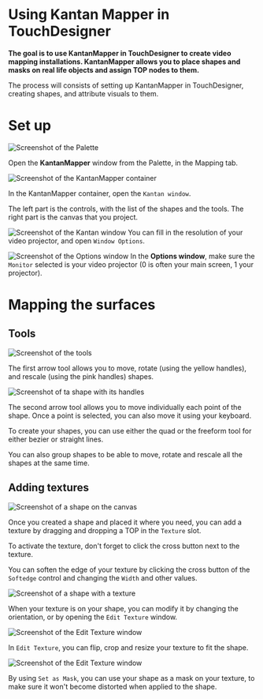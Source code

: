 # Using Kantan Mapper in TouchDesigner 

**The goal is to use KantanMapper in TouchDesigner to create video mapping installations. KantanMapper allows you to place shapes and masks on real life objects and assign TOP nodes to them.**

The process will consists of setting up KantanMapper in TouchDesigner, creating shapes, and attribute visuals to them.

# Set up

![Screenshot of the Palette](./images/screen1.png)

Open the **KantanMapper** window from the Palette, in the Mapping tab.

![Screenshot of the KantanMapper container](./images/screen2.png)

In the KantanMapper container, open the `Kantan window`.

The left part is the controls, with the list of the shapes and the tools.
The right part is the canvas that you project.

![Screenshot of the Kantan window](./images/screen3.png)
You can fill in the resolution of your video projector, and open `Window Options`.

![Screenshot of the Options window](./images/screen4.png)
In the **Options window**, make sure the `Monitor` selected is your video projector (0 is often your main screen, 1 your projector).

# Mapping the surfaces

## Tools
![Screenshot of the tools](./images/screen5.png)

The first arrow tool allows you to move, rotate (using the yellow handles), and rescale (using the pink handles) shapes.

![Screenshot of ta shape with its handles](./images/screen6.png)

The second arrow tool allows you to move individually each point of the shape. Once a point is selected, you can also move it using your keyboard.

To create your shapes, you can use either the quad or the freeform tool for either bezier or straight lines.

You can also group shapes to be able to move, rotate and rescale all the shapes at the same time.

## Adding textures

![Screenshot of a shape on the canvas](./images/screen7.png)

Once you created a shape and placed it where you need, you can add a texture by dragging and dropping a TOP in the `Texture` slot.

To activate the texture, don't forget to click the cross button next to the texture.

You can soften the edge of your texture by clicking the cross button of the `Softedge` control and changing the `Width` and other values.

![Screenshot of a shape with a texture](./images/screen8.png)

When your texture is on your shape, you can modify it by changing the orientation, or by opening the `Edit Texture` window.

![Screenshot of the Edit Texture window](./images/screen9.png)

In `Edit Texture`, you can flip, crop and resize your texture to fit the shape.

![Screenshot of the Edit Texture window](./images/screen10.png)

By using `Set as Mask`, you can use your shape as a mask on your texture, to make sure it won't become distorted when applied to the shape.
